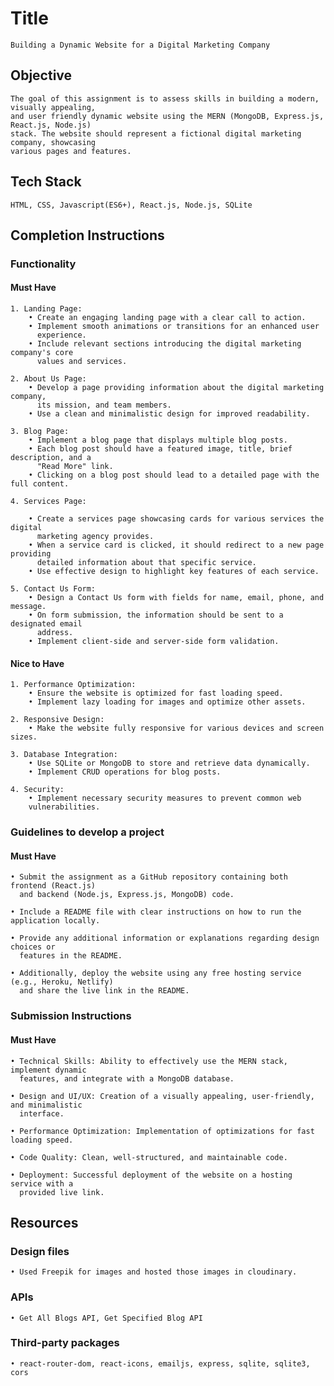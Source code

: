 # Title

    Building a Dynamic Website for a Digital Marketing Company
    
## Objective

    The goal of this assignment is to assess skills in building a modern, visually appealing,
    and user friendly dynamic website using the MERN (MongoDB, Express.js, React.js, Node.js)
    stack. The website should represent a fictional digital marketing company, showcasing
    various pages and features.

## Tech Stack

    HTML, CSS, Javascript(ES6+), React.js, Node.js, SQLite

## Completion Instructions

### Functionality

#### Must Have

    1. Landing Page:
        • Create an engaging landing page with a clear call to action.
        • Implement smooth animations or transitions for an enhanced user
          experience.
        • Include relevant sections introducing the digital marketing company's core
          values and services.

    2. About Us Page:
        • Develop a page providing information about the digital marketing company,
          its mission, and team members.
        • Use a clean and minimalistic design for improved readability.

    3. Blog Page:
        • Implement a blog page that displays multiple blog posts.
        • Each blog post should have a featured image, title, brief description, and a
          "Read More" link.
        • Clicking on a blog post should lead to a detailed page with the full content.
    
    4. Services Page:

        • Create a services page showcasing cards for various services the digital
          marketing agency provides.
        • When a service card is clicked, it should redirect to a new page providing
          detailed information about that specific service.
        • Use effective design to highlight key features of each service.

    5. Contact Us Form:
        • Design a Contact Us form with fields for name, email, phone, and message.
        • On form submission, the information should be sent to a designated email
          address.
        • Implement client-side and server-side form validation.
    

#### Nice to Have

    1. Performance Optimization:
        • Ensure the website is optimized for fast loading speed.
        • Implement lazy loading for images and optimize other assets.
    
    2. Responsive Design:
        • Make the website fully responsive for various devices and screen sizes.

    3. Database Integration:
        • Use SQLite or MongoDB to store and retrieve data dynamically.
        • Implement CRUD operations for blog posts.
    
    4. Security:
        • Implement necessary security measures to prevent common web
        vulnerabilities.

### Guidelines to develop a project

#### Must Have

    • Submit the assignment as a GitHub repository containing both frontend (React.js)
      and backend (Node.js, Express.js, MongoDB) code.

    • Include a README file with clear instructions on how to run the application locally.

    • Provide any additional information or explanations regarding design choices or
      features in the README.

    • Additionally, deploy the website using any free hosting service (e.g., Heroku, Netlify)
      and share the live link in the README.


### Submission Instructions

#### Must Have

    • Technical Skills: Ability to effectively use the MERN stack, implement dynamic
      features, and integrate with a MongoDB database.

    • Design and UI/UX: Creation of a visually appealing, user-friendly, and minimalistic
      interface.

    • Performance Optimization: Implementation of optimizations for fast loading speed.

    • Code Quality: Clean, well-structured, and maintainable code.

    • Deployment: Successful deployment of the website on a hosting service with a
      provided live link.


## Resources

### Design files

    • Used Freepik for images and hosted those images in cloudinary.

### APIs

    • Get All Blogs API, Get Specified Blog API

### Third-party packages

    • react-router-dom, react-icons, emailjs, express, sqlite, sqlite3, cors
